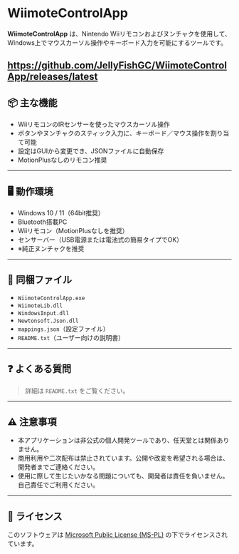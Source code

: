 # WiimoteControlApp

**WiimoteControlApp** は、Nintendo Wiiリモコンおよびヌンチャクを使用して、Windows上でマウスカーソル操作やキーボード入力を可能にするツールです。

https://github.com/JellyFishGC/WiimoteControlApp/releases/latest
---

## 📦 主な機能

- WiiリモコンのIRセンサーを使ったマウスカーソル操作
- ボタンやヌンチャクのスティック入力に、キーボード／マウス操作を割り当て可能
- 設定はGUIから変更でき、JSONファイルに自動保存
- MotionPlusなしのリモコン推奨

---

## 🖥️ 動作環境

- Windows 10 / 11（64bit推奨）
- Bluetooth搭載PC
- Wiiリモコン（MotionPlusなしを推奨）
- センサーバー（USB電源または電池式の簡易タイプでOK）
- ※純正ヌンチャクを推奨

---

## 📁 同梱ファイル

- `WiimoteControlApp.exe`
- `WiimoteLib.dll`
- `WindowsInput.dll`
- `Newtonsoft.Json.dll`
- `mappings.json`（設定ファイル）
- `README.txt`（ユーザー向けの説明書）

---

## ❓ よくある質問

> 詳細は `README.txt` をご覧ください。

---

## ⚠️ 注意事項

- 本アプリケーションは非公式の個人開発ツールであり、任天堂とは関係ありません。
- 商用利用や二次配布は禁止されています。公開や改変を希望される場合は、開発者までご連絡ください。
- 使用に際して生じたいかなる問題についても、開発者は責任を負いません。自己責任でご利用ください。

---

## 📄 ライセンス

このソフトウェアは [Microsoft Public License (MS-PL)](LICENSE) の下でライセンスされています。
